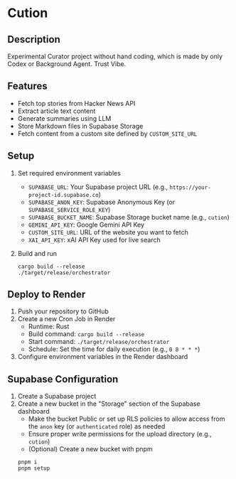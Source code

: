# Cution

## Description

Experimental Curator project without hand coding, which is made by only Codex or Background Agent.
Trust Vibe.

## Features

- Fetch top stories from Hacker News API
- Extract article text content
- Generate summaries using LLM
- Store Markdown files in Supabase Storage
- Fetch content from a custom site defined by `CUSTOM_SITE_URL`

## Setup

1. Set required environment variables
   - `SUPABASE_URL`: Your Supabase project URL (e.g., `https://your-project-id.supabase.co`)
   - `SUPABASE_ANON_KEY`: Supabase Anonymous Key (or `SUPABASE_SERVICE_ROLE_KEY`)
   - `SUPABASE_BUCKET_NAME`: Supabase Storage bucket name (e.g., `cution`)
   - `GEMINI_API_KEY`: Google Gemini API Key
   - `CUSTOM_SITE_URL`: URL of the website you want to fetch
   - `XAI_API_KEY`: xAI API Key used for live search

2. Build and run
   ```
   cargo build --release
   ./target/release/orchestrator
   ```

## Deploy to Render

1. Push your repository to GitHub
2. Create a new Cron Job in Render
   - Runtime: Rust
   - Build command: `cargo build --release`
   - Start command: `./target/release/orchestrator`
   - Schedule: Set the time for daily execution (e.g., `0 8 * * *`)
3. Configure environment variables in the Render dashboard

## Supabase Configuration

1. Create a Supabase project
2. Create a new bucket in the "Storage" section of the Supabase dashboard
   - Make the bucket Public or set up RLS policies to allow access from the `anon` key (or `authenticated` role) as needed
   - Ensure proper write permissions for the upload directory (e.g., `cution`)
   - (Optional) Create a new bucket with pnpm
   ```
   pnpm i
   pnpm setup
   ```
